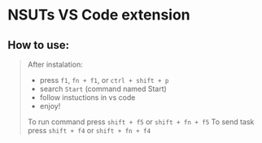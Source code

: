 # NSUTs VS Code extension

## How to use:
> After instalation:
> - press `f1`, `fn + f1`, or `ctrl + shift + p`
> - search `Start` (command named Start)
> - follow instuctions in vs code
> - enjoy!
> 
> To run command press `shift + f5` or `shift + fn + f5`
> To send task press `shift + f4` or `shift + fn + f4`
